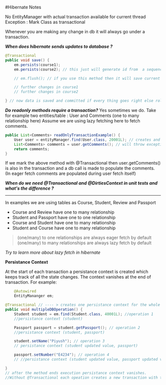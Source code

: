 #Hibernate Notes

No EntityManager with actual transaction available for current thread Exception : Mark Class as transactional

Whenever you are making any change in db it will always go under a transaction.

***When does hibernate sends updates to database ?***

```Java
@Transactional
public void save() {
    em.persists(course1);
    em.persists(course2); // this just will generate id from  a sequence and data is not inserted in db at this moment

    // em.flush(); // if you use this method then it will save current state of course1 and course2 to db but not commit. Commit will always be at the end.

    // further changes in course1
    // further changes in course2

} // now data is saved and committed if every thing goes right else rollback
```

***Do readonly methods require a transaction?***
Yes sometimes we do. Take for example two entities/table : User and Comments (one to many relationship here)
Assume we are using lazy fetching here to fetch comments.

```Java
public List<Comments> readOnlyTransactionExample() {
    User user = entityManager.find(User.class, 20001L); // creates and ends one transaction here
    List<Comments> comments = user.getComments(); // will throw exception related to invalid session as no transaction exists
    return comments;
}
```
If we mark the above method with @Transactional then user.getComments() is also in the transaction and a db call is made to
populate the comments. (In eager fetch comments are populated during user fetch itself)

***When do we need @Transactional and @DirtiesContext in unit tests and what's the difference ?***

----------
In examples we are using tables as Course, Student, Review and Passport
- Course and Review have one to many relationship
- Student and Passport have one to one relationship
- Course and Student have one to many relationship
- Student and Course have one to many relationship

> (one/many) to one relationships are always eager fetch by default
> (one/many) to many relationships are always lazy fetch by default

*Try to learn more about lazy fetch in hibernate*

**Persistance Context**

At the start of each transaction a persistance context is created which keeps track of all the state changes.
The context vanishes at the end of transaction. For example:

```Java
    @Autowired
    EntityMananger em;

@Transactional // ---- > creates one persistance context for the whole method. This is equivalent to a session.
public void multipleDBOperation() {
    Student student = em.find(Student.class, 40001L); //operation 1
    //persistance context (student)

    Passport passport = student.getPassport(); // operation 2
    //persistance context (student, passport)

    student.setName("Piyush"); // operation 3
    // persistance context (student updated value, passport)

    passport.setNumber("E4234"); // operation 4
    // //persistance context (student updated value, passport updated value)

}
// after the method ends execution persistance context vanishes.
//Without @Transactional each opeation creates a new transaction with their own persistance context which vanishes after each individual operation.
```

















